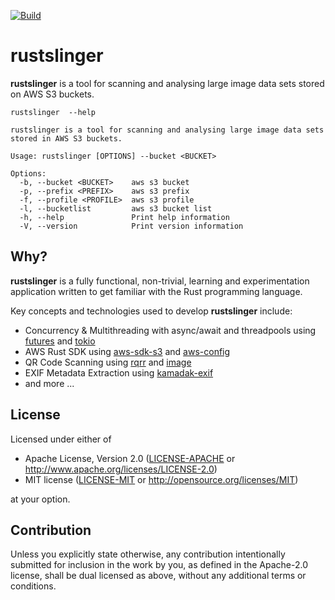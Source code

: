 [![Build](https://github.com/tke1973/rustslinger/actions/workflows/build.yml/badge.svg)](https://github.com/tke1973/rrustslinger/actions/workflows/build.yml)
# rustslinger

**rustslinger** is a tool for scanning and analysing large image data sets stored on AWS S3 buckets. 

```
rustslinger  --help

rustslinger is a tool for scanning and analysing large image data sets stored in AWS S3 buckets.

Usage: rustslinger [OPTIONS] --bucket <BUCKET>

Options:
  -b, --bucket <BUCKET>    aws s3 bucket
  -p, --prefix <PREFIX>    aws s3 prefix
  -f, --profile <PROFILE>  aws s3 profile
  -l, --bucketlist         aws s3 bucket list
  -h, --help               Print help information
  -V, --version            Print version information
```

## Why?

**rustslinger** is a fully functional, non-trivial, learning and experimentation application written to get familiar with the Rust programming language. 

Key concepts and technologies used to develop **rustslinger** include:

- Concurrency & Multithreading with async/await and threadpools using [futures](https://crates.io/crates/futures) and [tokio](https://crates.io/crates/tokio)
- AWS Rust SDK using [aws-sdk-s3](https://crates.io/crates/aws-sdk-s3) and [aws-config](https://crates.io/crates/aws-config)
- QR Code Scanning using [rqrr](https://crates.io/crates/rqrr) and [image](https://crates.io/crates/image)
- EXIF Metadata Extraction using [kamadak-exif](https://crates.io/crates/kamadak-exif) 
- and more ...

## License

Licensed under either of

 * Apache License, Version 2.0
   ([LICENSE-APACHE](LICENSE-APACHE) or http://www.apache.org/licenses/LICENSE-2.0)
 * MIT license
   ([LICENSE-MIT](LICENSE-MIT) or http://opensource.org/licenses/MIT)

at your option.

## Contribution

Unless you explicitly state otherwise, any contribution intentionally submitted
for inclusion in the work by you, as defined in the Apache-2.0 license, shall be
dual licensed as above, without any additional terms or conditions.


